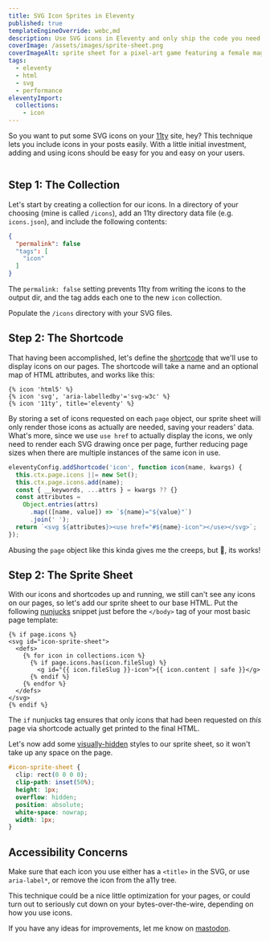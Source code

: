 ```yaml
---
title: SVG Icon Sprites in Eleventy
published: true
templateEngineOverride: webc,md
description: Use SVG icons in Eleventy and only ship the code you need.
coverImage: /assets/images/sprite-sheet.png
coverImageAlt: sprite sheet for a pixel-art game featuring a female mage character
tags:
  - eleventy
  - html
  - svg
  - performance
eleventyImport:
  collections:
    - icon
---
```

<style>
  #examples {
    display: flex;
    flex-wrap: wrap;
    gap: 1em;
    align-items: center;
    justify-content: center;

    & svg {
      height: 40px;
      aspect-ratio: 1;
      &:not([name=redhat]) {
        fill: currentcolor;
      }
    }
  }

  #cover-image,
  [src="/assets/images/sprite-sheet.png"] {
    image-rendering: optimizespeed;
  }
</style>

So you want to put some SVG icons on your [11ty](https://11ty.dev) site, hey? 
This technique lets you include icons in your posts easily. With a little 
initial investment, adding and using icons should be easy for you and easy on 
your users.

<div id="examples">
  <sprite-icon name="11ty"></sprite-icon>
  <sprite-icon name="svg"></sprite-icon>
  <sprite-icon name="a11y"></sprite-icon>
  <sprite-icon name="html5"></sprite-icon>
  <sprite-icon name="javascript"></sprite-icon>
  <sprite-icon name="jerusalem"></sprite-icon>
  <sprite-icon name="redhat"></sprite-icon>
  <sprite-icon name="ness"></sprite-icon>
</div>

## Step 1: The Collection

Let's start by creating a collection for our icons. In a directory of your 
choosing (mine is called `/icons`), add an 11ty directory data file (e.g. 
`icons.json`), and include the following contents:

```json
{
  "permalink": false
  "tags": [
    "icon"
  ]
}
```

The `permalink: false` setting prevents 11ty from writing the icons to the 
output dir, and the tag adds each one to the new `icon` collection.

Populate the `/icons` directory with your SVG files.

## Step 2: The Shortcode

That having been accomplished, let's define the [shortcode][shortcodes] that 
we'll use to display icons on our pages. The shortcode will take a name and an 
optional map of HTML attributes, and works like this:

```njk
{% icon 'html5' %}
{% icon 'svg', 'aria-labelledby'='svg-w3c' %}
{% icon '11ty', title='eleventy' %}
```

By storing a set of icons requested on each `page` object, our sprite sheet will 
only render those icons as actually are needed, saving your readers' data. 
What's more, since we use `use href` to actually display the icons, we only need 
to render each SVG drawing once per page, further reducing page sizes when there 
are multiple instances of the same icon in use.

```js
eleventyConfig.addShortcode('icon', function icon(name, kwargs) {
  this.ctx.page.icons ||= new Set();
  this.ctx.page.icons.add(name);
  const { __keywords, ...attrs } = kwargs ?? {}
  const attributes =
    Object.entries(attrs)
      .map(([name, value]) => `${name}="${value}"`)
      .join(' ');
  return `<svg ${attributes}><use href="#${name}-icon"></use></svg>`;
});
```

Abusing the `page` object like this kinda gives me the creeps, but 🤷, its 
works!

## Step 2: The Sprite Sheet

With our icons and shortcodes up and running, we still can't see any icons on 
our pages, so let's add our sprite sheet to our base HTML. Put the following 
[nunjucks][njk] snippet just before the `</body>` tag of your most basic page 
template: 

```njk
{% if page.icons %}
<svg id="icon-sprite-sheet">
  <defs>
    {% for icon in collections.icon %}
      {% if page.icons.has(icon.fileSlug) %}
        <g id="{{ icon.fileSlug }}-icon">{{ icon.content | safe }}</g>
      {% endif %}
    {% endfor %}
  </defs>
</svg>
{% endif %}
```

The `if` nunjucks tag ensures that only icons that had been requested on _this_ 
page via shortcode actually get printed to the final HTML.

Let's now add some [visually-hidden][vishide] styles to our sprite sheet, so it 
won't take up any space on the page.

```css
#icon-sprite-sheet {
  clip: rect(0 0 0 0);
  clip-path: inset(50%);
  height: 1px;
  overflow: hidden;
  position: absolute;
  white-space: nowrap;
  width: 1px;
}
```

## Accessibility Concerns

Make sure that each icon you use either has a `<title>` in the SVG, or use 
`aria-label*`, or remove the icon from the a11y tree.

This technique could be a nice little optimization for your pages, or could turn 
out to seriously cut down on your bytes-over-the-wire, depending on how you use 
icons.

If you have any ideas for improvements, let me know on [mastodon][mastodon].

[njk]: https://mozilla.github.io/nunjucks/templating.html
[vishide]: https://www.tpgi.com/the-anatomy-of-visually-hidden/
[shortcodes]: https://www.11ty.dev/docs/shortcodes/
[mastodon]: https://social.bennypowers.dev

